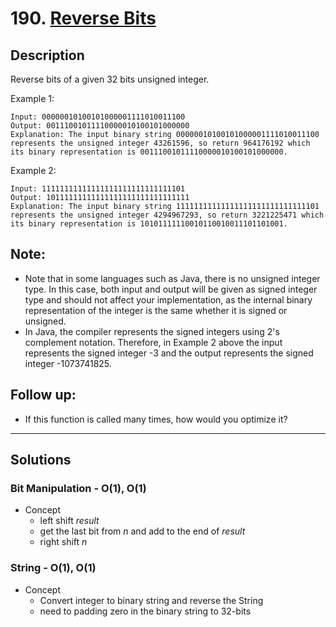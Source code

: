# 190. [Reverse Bits](https://leetcode.com/problems/reverse-bits/)

## Description
Reverse bits of a given 32 bits unsigned integer.

Example 1:
```
Input: 00000010100101000001111010011100
Output: 00111001011110000010100101000000
Explanation: The input binary string 00000010100101000001111010011100 represents the unsigned integer 43261596, so return 964176192 which its binary representation is 00111001011110000010100101000000.
```
Example 2:
```
Input: 11111111111111111111111111111101
Output: 10111111111111111111111111111111
Explanation: The input binary string 11111111111111111111111111111101 represents the unsigned integer 4294967293, so return 3221225471 which its binary representation is 10101111110010110010011101101001.
```

## Note:

* Note that in some languages such as Java, there is no unsigned integer type. In this case, both input and output will be given as signed integer type and should not affect your implementation, as the internal binary representation of the integer is the same whether it is signed or unsigned.
* In Java, the compiler represents the signed integers using 2's complement notation. Therefore, in Example 2 above the input represents the signed integer -3 and the output represents the signed integer -1073741825.


## Follow up:

* If this function is called many times, how would you optimize it?

******
## Solutions
### Bit Manipulation - O(1), O(1)
* Concept
	* left shift *result*
	* get the last bit from *n* and add to the end of *result*
	* right shift *n*

### String - O(1), O(1)
* Concept
	* Convert integer to binary string and reverse the String
	* need to padding zero in the binary string to 32-bits
